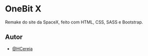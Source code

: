 
# OneBit X

Remake do site da SpaceX, feito com HTML, CSS, SASS e Bootstrap.

## Autor

- [@HCereja](https://www.github.com/HCereja)


